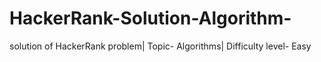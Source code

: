 # HackerRank-Solution-Algorithm-
solution of HackerRank problem|
Topic- Algorithms|
Difficulty level- Easy

